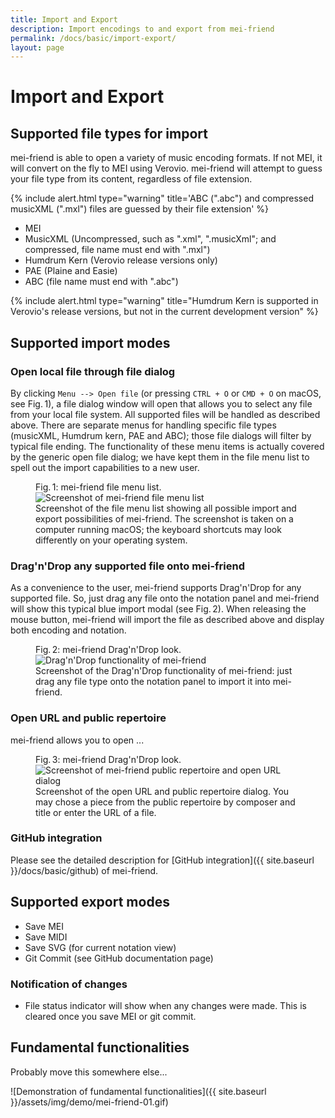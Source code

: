 ```yaml
---
title: Import and Export
description: Import encodings to and export from mei-friend
permalink: /docs/basic/import-export/
layout: page 
---
```

# Import and Export

## Supported file types for import

mei-friend is able to open a variety of music encoding formats. If not MEI, it will convert on the fly to MEI using Verovio. 
mei-friend will attempt to guess your file type from its content, regardless of file extension. 

{% include alert.html type="warning" title='ABC (".abc") and compressed musicXML (".mxl") files are guessed by their file extension' %}

* MEI
* MusicXML (Uncompressed, such as ".xml", ".musicXml"; and compressed, file name must end with ".mxl")
* Humdrum Kern (Verovio release versions only)
* PAE (Plaine and Easie)
* ABC (file name must end with ".abc")

{% include alert.html type="warning" title="Humdrum Kern is supported in Verovio's release versions, but not in the current development version" %}

## Supported import modes

<!-- * Open local file
    * Through file dialog `Menu - Open file`
    * Through Drag'n'Drop (best onto notation)
* Open URL
* Public repertoire (see Public Repertoire doc page)
* GitHub (see GitHub documentation page) -->

### Open local file through file dialog

By clicking `Menu --> Open file` (or pressing `CTRL + O` or `CMD + O` on macOS, see Fig.&thinsp;1), a file dialog window will open that allows you to select any file from your local file system. All supported files will be handled as described above. There are separate menus for handling specific file types (musicXML, Humdrum kern, PAE and ABC); those file dialogs will filter by typical file ending. The functionality of these menu items is actually covered by the generic open file dialog; we have kept them in the file menu list to spell out the import capabilities to a new user.

<figure class="figure">
    <div class="figure-title">Fig.&thinsp;1: mei-friend file menu list.</div>
        <img class="figure-img" src="{{ site.baseurl }}/assets/img/mei-friend-file-menu-list.png" 
            alt="Screenshot of mei-friend file menu list" />
    <figcaption class="figure-caption">Screenshot of the file menu list showing all possible import and export possibilities of mei-friend. The screenshot is taken on a computer running macOS; the keyboard shortcuts may look differently on your operating system.</figcaption>
</figure>

### Drag'n'Drop any supported file onto mei-friend

As a convenience to the user, mei-friend supports Drag'n'Drop for any supported file. So, just drag any file onto the notation panel and mei-friend will show this typical blue import modal (see Fig.&thinsp;2). When releasing the mouse button, mei-friend will import the file as described above and display both encoding and notation.

<figure class="figure">
    <div class="figure-title">Fig.&thinsp;2: mei-friend Drag'n'Drop look.</div>
        <img class="figure-img" src="{{ site.baseurl }}/assets/img/mei-friend-drag-n-drop.png" 
            alt="Drag'n'Drop functionality of mei-friend" />
    <figcaption class="figure-caption">Screenshot of the Drag'n'Drop functionality of mei-friend: just drag any file type onto the notation panel to import it into mei-friend.</figcaption>
</figure>

### Open URL and public repertoire

mei-friend allows you to open ...

<figure class="figure">
    <div class="figure-title">Fig.&thinsp;3: mei-friend Drag'n'Drop look.</div>
        <img class="figure-img" src="{{ site.baseurl }}/assets/img/mei-friend-public-repertoire.png" 
            alt="Screenshot of mei-friend public repertoire and open URL dialog" />
    <figcaption class="figure-caption">Screenshot of the open URL and public repertoire dialog. You may chose a piece from the public repertoire by composer and title or enter the URL of a file.</figcaption>
</figure>

### GitHub integration

Please see the detailed description for [GitHub integration]({{ site.baseurl }}/docs/basic/github) of mei-friend. 

## Supported export modes

* Save MEI
* Save MIDI
* Save SVG (for current notation view)
* Git Commit (see GitHub documentation page)

### Notification of changes
* File status indicator will show when any changes were made. This is cleared once you save MEI or git commit.



## Fundamental functionalities
Probably move this somewhere else...

![Demonstration of fundamental functionalities]({{ site.baseurl }}/assets/img/demo/mei-friend-01.gif)

